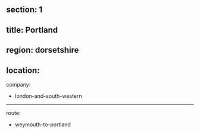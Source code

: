 ﻿section: 1
----
title: Portland
----
region: dorsetshire
----
location: 
----
company:
- london-and-south-western
----
route:
- weymouth-to-portland
